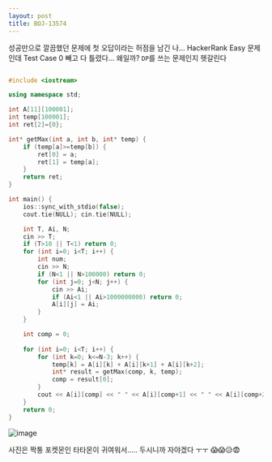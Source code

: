 ```yaml
---
layout: post
title: BOJ-13574
---
```


성공만으로 깔끔했던 문제에 첫 오답이라는 허점을 남긴 나... HackerRank Easy 문제인데 Test Case 0 빼고 다 틀렸다... 왜일까? `DP`를 쓰는 문제인지 헷갈린다

``` cpp

#include <iostream>

using namespace std;

int A[11][100001];
int temp[100001];
int ret[2]={0};

int* getMax(int a, int b, int* temp) { 
    if (temp[a]>=temp[b]) {
        ret[0] = a;
        ret[1] = temp[a];
    }
    return ret;
}

int main() {
    ios::sync_with_stdio(false);
    cout.tie(NULL); cin.tie(NULL);

    int T, Ai, N;
    cin >> T;
    if (T>10 || T<1) return 0;
    for (int i=0; i<T; i++) {
        int num;
        cin >> N;
        if (N<1 || N>100000) return 0;
        for (int j=0; j<N; j++) {
            cin >> Ai;
            if (Ai<1 || Ai>1000000000) return 0;
            A[i][j] = Ai;
        }
    }

    int comp = 0;
    
    for (int i=0; i<T; i++) {
        for (int k=0; k<=N-3; k++) {
            temp[k] = A[i][k] + A[i][k+1] + A[i][k+2];
            int* result = getMax(comp, k, temp);
            comp = result[0];
        }
        cout << A[i][comp] << " " << A[i][comp+1] << " " << A[i][comp+2] << " " << endl;
    }
    return 0;
}
```

![image](https://onlinejudgeimages.s3-ap-northeast-1.amazonaws.com/problem/15374/1.png)

사진은 짝퉁 포켓몬인 타타몬이 귀여워서..... 두시니까 자야겠다 ㅜㅜ 😱😱😥😨